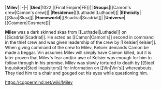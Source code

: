 |**Milev**|
|-|-|
|**Died**|1022 [[Final Empire\|FE]]|
|**Groups**|[[Camon's crew\|Camon's crew]]|
|**Residence**|[[Luthadel\|Luthadel]]|
|**Ethnicity**|[[Skaa\|Skaa]]|
|**Homeworld**|[[Scadrial\|Scadrial]]|
|**Universe**|[[Cosmere\|Cosmere]]|

**Milev** was a dark skinned skaa from [[Luthadel\|Luthadel]] on [[Scadrial\|Scadrial]].
He acted as [[Camon\|Camon's]] second in command in the thief crew and was given leadership of the crew by [[Kelsier\|Kelsier]].
When giving command of the crew to Milev, Kelsier demands Camon be made a beggar. Vin assumes Milev will simply have Camon killed, but it is later proven that Milev's fear and/or awe of Kelsier was enough for him to follow through in his promise.
Milev was slowly tortured to death by [[Steel Inquisitors\|Steel Inquisitors]] for information on [[Vin\|Vin's]] whereabouts. They tied him to a chair and gouged out his eyes while questioning him.



https://coppermind.net/wiki/Milev